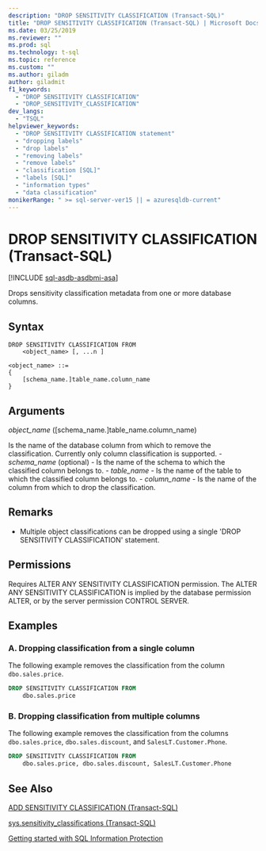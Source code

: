 ```yaml
---
description: "DROP SENSITIVITY CLASSIFICATION (Transact-SQL)"
title: "DROP SENSITIVITY CLASSIFICATION (Transact-SQL) | Microsoft Docs"
ms.date: 03/25/2019
ms.reviewer: ""
ms.prod: sql
ms.technology: t-sql
ms.topic: reference
ms.custom: ""
ms.author: giladm
author: giladmit
f1_keywords:
  - "DROP SENSITIVITY CLASSIFICATION"
  - "DROP_SENSITIVITY_CLASSIFICATION"
dev_langs:
  - "TSQL"
helpviewer_keywords:
  - "DROP SENSITIVITY CLASSIFICATION statement"
  - "dropping labels"
  - "drop labels"
  - "removing labels"
  - "remove labels"
  - "classification [SQL]"
  - "labels [SQL]"
  - "information types"
  - "data classification"
monikerRange: " >= sql-server-ver15 || = azuresqldb-current"
---
```

# DROP SENSITIVITY CLASSIFICATION (Transact-SQL)
[!INCLUDE [sql-asdb-asdbmi-asa](../../includes/applies-to-version/sql-asdb-asdbmi-asa.md)]

Drops sensitivity classification metadata from one or more database columns.

## Syntax

```syntaxsql
DROP SENSITIVITY CLASSIFICATION FROM
    <object_name> [, ...n ]

<object_name> ::=
{
    [schema_name.]table_name.column_name
}
```  

## Arguments  

*object_name* ([schema_name.]table_name.column_name)

Is the name of the database column from which to remove the classification. Currently only column classification is supported.
    - *schema_name* (optional) - Is the name of the schema to which the classified column belongs to.
    - *table_name* - Is the name of the table to which the classified column belongs to.
    - *column_name* - Is the name of the column from which to drop the classification.

## Remarks  

- Multiple object classifications can be dropped using a single 'DROP SENSITIVITY CLASSIFICATION' statement.

## Permissions  

Requires ALTER ANY SENSITIVITY CLASSIFICATION permission. The ALTER ANY SENSITIVITY CLASSIFICATION is implied by the database permission ALTER, or by the server permission CONTROL SERVER.


## Examples  


### A. Dropping classification from a single column

The following example removes the classification from the column `dbo.sales.price`.  

```sql
DROP SENSITIVITY CLASSIFICATION FROM
    dbo.sales.price
```

### B. Dropping classification from multiple columns

The following example removes the classification from the columns `dbo.sales.price`, `dbo.sales.discount`, and `SalesLT.Customer.Phone`.  

```sql
DROP SENSITIVITY CLASSIFICATION FROM
    dbo.sales.price, dbo.sales.discount, SalesLT.Customer.Phone  
```

## See Also  

[ADD SENSITIVITY CLASSIFICATION (Transact-SQL)](../../t-sql/statements/add-sensitivity-classification-transact-sql.md)

[sys.sensitivity_classifications (Transact-SQL)](../../relational-databases/system-catalog-views/sys-sensitivity-classifications-transact-sql.md)

[Getting started with SQL Information Protection](/azure/azure-sql/database/data-discovery-and-classification-overview)